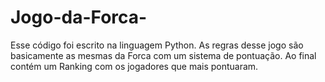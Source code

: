 # Jogo-da-Forca-
Esse código foi escrito na linguagem Python. As regras desse jogo são basicamente as mesmas da Forca com um sistema de pontuação. Ao final contém um Ranking com os jogadores que mais pontuaram. 
